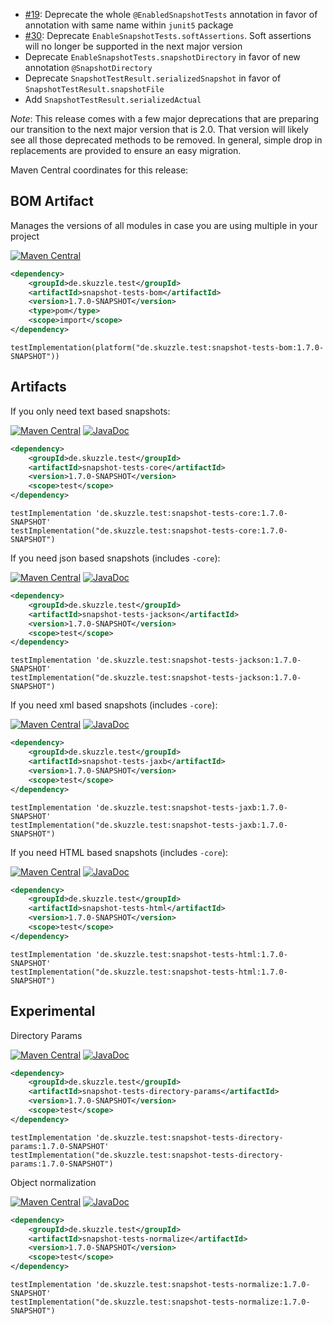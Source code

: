 * [#19](https://github.com/skuzzle/snapshot-tests/issues/19): Deprecate the whole `@EnabledSnapshotTests` annotation in favor of annotation with same name within `junit5` package
* [#30](https://github.com/skuzzle/snapshot-tests/issues/30): Deprecate `EnableSnapshotTests.softAssertions`. Soft assertions will no longer be supported in the next major version
* Deprecate `EnableSnapshotTests.snapshotDirectory` in favor of new annotation `@SnapshotDirectory`
* Deprecate `SnapshotTestResult.serializedSnapshot` in favor of `SnapshotTestResult.snapshotFile`
* Add `SnapshotTestResult.serializedActual`

_Note_: This release comes with a few major deprecations that are preparing our transition to the next major version 
that is 2.0. That version will likely see all those deprecated methods to be removed. In general, simple drop in 
replacements are provided to ensure an easy migration.

Maven Central coordinates for this release:

## BOM Artifact
Manages the versions of all modules in case you are using multiple in your project

[![Maven Central](https://img.shields.io/static/v1?label=MavenCentral&message=1.7.0-SNAPSHOT&color=blue)](https://search.maven.org/artifact/de.skuzzle.test/snapshot-tests-bom/1.7.0-SNAPSHOT/jar)

```xml
<dependency>
    <groupId>de.skuzzle.test</groupId>
    <artifactId>snapshot-tests-bom</artifactId>
    <version>1.7.0-SNAPSHOT</version>
    <type>pom</type>
    <scope>import</scope>
</dependency>
```

```
testImplementation(platform("de.skuzzle.test:snapshot-tests-bom:1.7.0-SNAPSHOT"))
```

## Artifacts
If you only need text based snapshots:

[![Maven Central](https://img.shields.io/static/v1?label=MavenCentral&message=1.7.0-SNAPSHOT&color=blue)](https://search.maven.org/artifact/de.skuzzle.test/snapshot-tests-core/1.7.0-SNAPSHOT/jar) [![JavaDoc](https://img.shields.io/static/v1?label=JavaDoc&message=1.7.0-SNAPSHOT&color=orange)](http://www.javadoc.io/doc/de.skuzzle.test/snapshot-tests-core/1.7.0-SNAPSHOT)

```xml
<dependency>
    <groupId>de.skuzzle.test</groupId>
    <artifactId>snapshot-tests-core</artifactId>
    <version>1.7.0-SNAPSHOT</version>
    <scope>test</scope>
</dependency>
```

```
testImplementation 'de.skuzzle.test:snapshot-tests-core:1.7.0-SNAPSHOT'
testImplementation("de.skuzzle.test:snapshot-tests-core:1.7.0-SNAPSHOT")
```

If you need json based snapshots (includes `-core`):

[![Maven Central](https://img.shields.io/static/v1?label=MavenCentral&message=1.7.0-SNAPSHOT&color=blue)](https://search.maven.org/artifact/de.skuzzle.test/snapshot-tests-jackson/1.7.0-SNAPSHOT/jar) [![JavaDoc](https://img.shields.io/static/v1?label=JavaDoc&message=1.7.0-SNAPSHOT&color=orange)](http://www.javadoc.io/doc/de.skuzzle.test/snapshot-tests-jackson/1.7.0-SNAPSHOT)

```xml
<dependency>
    <groupId>de.skuzzle.test</groupId>
    <artifactId>snapshot-tests-jackson</artifactId>
    <version>1.7.0-SNAPSHOT</version>
    <scope>test</scope>
</dependency>
```

```
testImplementation 'de.skuzzle.test:snapshot-tests-jackson:1.7.0-SNAPSHOT'
testImplementation("de.skuzzle.test:snapshot-tests-jackson:1.7.0-SNAPSHOT")
```

If you need xml based snapshots (includes `-core`):

[![Maven Central](https://img.shields.io/static/v1?label=MavenCentral&message=1.7.0-SNAPSHOT&color=blue)](https://search.maven.org/artifact/de.skuzzle.test/snapshot-tests-jaxb/1.7.0-SNAPSHOT/jar) [![JavaDoc](https://img.shields.io/static/v1?label=JavaDoc&message=1.7.0-SNAPSHOT&color=orange)](http://www.javadoc.io/doc/de.skuzzle.test/snapshot-tests-jaxb/1.7.0-SNAPSHOT)

```xml
<dependency>
    <groupId>de.skuzzle.test</groupId>
    <artifactId>snapshot-tests-jaxb</artifactId>
    <version>1.7.0-SNAPSHOT</version>
    <scope>test</scope>
</dependency>
```

```
testImplementation 'de.skuzzle.test:snapshot-tests-jaxb:1.7.0-SNAPSHOT'
testImplementation("de.skuzzle.test:snapshot-tests-jaxb:1.7.0-SNAPSHOT")
```

If you need HTML based snapshots (includes `-core`):

[![Maven Central](https://img.shields.io/static/v1?label=MavenCentral&message=1.7.0-SNAPSHOT&color=blue)](https://search.maven.org/artifact/de.skuzzle.test/snapshot-tests-html/1.7.0-SNAPSHOT/jar) [![JavaDoc](https://img.shields.io/static/v1?label=JavaDoc&message=1.7.0-SNAPSHOT&color=orange)](http://www.javadoc.io/doc/de.skuzzle.test/snapshot-tests-html/1.7.0-SNAPSHOT)

```xml
<dependency>
    <groupId>de.skuzzle.test</groupId>
    <artifactId>snapshot-tests-html</artifactId>
    <version>1.7.0-SNAPSHOT</version>
    <scope>test</scope>
</dependency>
```

```
testImplementation 'de.skuzzle.test:snapshot-tests-html:1.7.0-SNAPSHOT'
testImplementation("de.skuzzle.test:snapshot-tests-html:1.7.0-SNAPSHOT")
```

## Experimental
Directory Params

[![Maven Central](https://img.shields.io/static/v1?label=MavenCentral&message=1.7.0-SNAPSHOT&color=blue)](https://search.maven.org/artifact/de.skuzzle.test/snapshot-tests-directory-params/1.7.0-SNAPSHOT/jar) [![JavaDoc](https://img.shields.io/static/v1?label=JavaDoc&message=1.7.0-SNAPSHOT&color=orange)](http://www.javadoc.io/doc/de.skuzzle.test/snapshot-tests-directory-params/1.7.0-SNAPSHOT)

```xml
<dependency>
    <groupId>de.skuzzle.test</groupId>
    <artifactId>snapshot-tests-directory-params</artifactId>
    <version>1.7.0-SNAPSHOT</version>
    <scope>test</scope>
</dependency>
```

```
testImplementation 'de.skuzzle.test:snapshot-tests-directory-params:1.7.0-SNAPSHOT'
testImplementation("de.skuzzle.test:snapshot-tests-directory-params:1.7.0-SNAPSHOT")
```

Object normalization

[![Maven Central](https://img.shields.io/static/v1?label=MavenCentral&message=1.7.0-SNAPSHOT&color=blue)](https://search.maven.org/artifact/de.skuzzle.test/snapshot-tests-normalize/1.7.0-SNAPSHOT/jar) [![JavaDoc](https://img.shields.io/static/v1?label=JavaDoc&message=1.7.0-SNAPSHOT&color=orange)](http://www.javadoc.io/doc/de.skuzzle.test/snapshot-tests-normalize/1.7.0-SNAPSHOT)

```xml
<dependency>
    <groupId>de.skuzzle.test</groupId>
    <artifactId>snapshot-tests-normalize</artifactId>
    <version>1.7.0-SNAPSHOT</version>
    <scope>test</scope>
</dependency>
```

```
testImplementation 'de.skuzzle.test:snapshot-tests-normalize:1.7.0-SNAPSHOT'
testImplementation("de.skuzzle.test:snapshot-tests-normalize:1.7.0-SNAPSHOT")
```